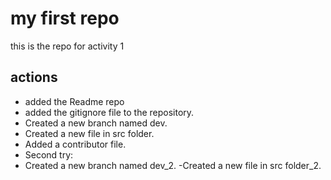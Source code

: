 # my first repo

this is the repo for activity 1

## actions

- added the Readme repo
-  added the gitignore file to the repository.
- Created a new branch named dev.
- Created a new file in src folder.
- Added a contributor file.
- Second try:
- Created a new branch named dev_2.
-Created a new file in src folder_2.
